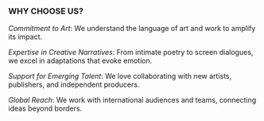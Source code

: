 ### **WHY CHOOSE US?**

*Commitment to Art*: We understand the language of art and work to amplify its impact.

*Expertise in Creative Narratives*: From intimate poetry to screen dialogues, we excel in adaptations that evoke emotion.

*Support for Emerging Talent*: We love collaborating with new artists, publishers, and independent producers.

*Global Reach*: We work with international audiences and teams, connecting ideas beyond borders.

